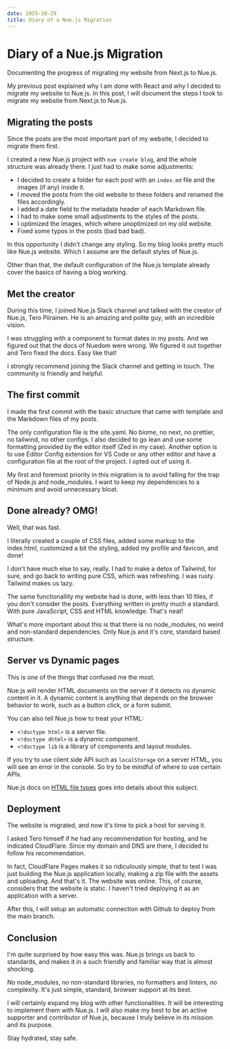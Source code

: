 ```yaml
---
date: 2025-10-29
title: Diary of a Nue.js Migration
---
```


# Diary of a Nue.js Migration
Documenting the progress of migrating my website from Next.js to Nue.js.

My previous post explained why I am done with React and why I decided to migrate my website to Nue.js. In this post, I will document the steps I took to migrate my website from Next.js to Nue.js.

## Migrating the posts

Since the posts are the most important part of my website, I decided to migrate them first.

I created a new Nue.js project with `nue create blog`, and the whole structure was already there. I just had to make some adjustments:

- I decided to create a folder for each post with an `index.md` file and the images (if any) inside it.
- I moved the posts from the old website to these folders and renamed the files accordingly.
- I added a date field to the metadata header of each Markdown file.
- I had to make some small adjustments to the styles of the posts.
- I optimized the images, which where unoptimized on my old website.
- Fixed some typos in the posts (bad bad bad).

In this opportunity I didn't change any styling. So my blog looks pretty much like Nue.js website. Which I assume are the default styles of Nue.js.

Other than that, the default configuration of the Nue.js template already cover the basics of having a blog working.

## Met the creator

During this time, I joined Nue.js Slack channel and talked with the creator of Nue.js, Tero Piirainen. He is an amazing and polite guy, with an incredible vision.

I was struggling with a component to format dates in my posts. And we figured out that the docs of Nuedom were wrong. We figured it out together and Tero fixed the docs. Easy like that!

I strongly recommend joining the Slack channel and getting in touch. The community is friendly and helpful.

## The first commit

I made the first commit with the basic structure that came with template and the Markdown files of my posts.

The only configuration file is the site.yaml. No biome, no next, no prettier, no tailwind, no other configs. I also decided to go lean and use some formatting provided by the editor itself (Zed in my case). Another option is to use Editor Config extension for VS Code or any other editor and have a configuration file at the root of the project. I opted out of using it.

My first and foremost priority in this migration is to avoid falling for the trap of Node.js and node_modules. I want to keep my dependencies to a minimum and avoid unnecessary bloat.

## Done already? OMG!

Well, that was fast.

I literally created a couple of CSS files, added some markup to the index.html, customized a bit the styling, added my profile and favicon, and done!

I don't have much else to say, really. I had to make a detox of Tailwind, for sure, and go back to writing pure CSS, which was refreshing. I was rusty. Tailwind makes us lazy.

The same functionallity my website had is done, with less than 10 files, if you don't consider the posts. Everything written in pretty much a standard. With pure JavaScript, CSS and HTML knowledge. That's neat!

What's more important about this is that there is no node_modules, no weird and non-standard dependencies. Only Nue.js and it's core, standard based structure.

## Server vs Dynamic pages

This is one of the things that confused me the most.

Nue.js will render HTML documents on the server if it detects no dynamic content in it. A dynamic content is anything that depends on the browser behavior to work, such as a button click, or a form submit.

You can also tell Nue.js how to treat your HTML:

- `<!doctype html>` is a server file.
- `<!doctype dhtml>` is a dynamic component.
- `<!doctype lib` is a library of components and layout modules.

If you try to use client side API such as `localStorage` on a server HTML, you will see an error in the console. So try to be mindful of where to use certain APIs.

Nue.js docs on [HTML file types](https://nuejs.org/docs/html-file-types) goes into details about this subject.

## Deployment

The website is migrated, and now it's time to pick a host for serving it.

I asked Tero himself if he had any recommendation for hosting, and he indicated CloudFlare. Since my domain and DNS are there, I decided to follow his recommendation.

In fact, CloudFlare Pages makes it so ridiculously simple, that to test I was just building the Nue.js application locally, making a zip file with the assets and uploading. And that's it. The website was online. This, of course, considers that the website is static. I haven't tried deploying it as an application with a server.

After this, I will setup an automatic connection with Github to deploy from the main branch.

## Conclusion

I'm quite surprised by how easy this was. Nue.js brings us back to standards, and makes it in a such friendly and familiar way that is almost shocking.

No node_modules, no non-standard libraries, no formatters and linters, no complexity. It's just simple, standard, browser support at its best.

I will certainly expand my blog with other functionalities. It will be interesting to implement them with Nue.js. I will also make my best to be an active supporter and contributor of Nue.js, because I truly believe in its mission and its purpose.

Stay hydrated, stay safe.
